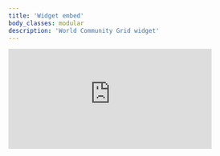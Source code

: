 ```yaml
---
title: 'Widget embed'
body_classes: modular
description: 'World Community Grid widget'
---
```


<iframe src="https://www.worldcommunitygrid.org/getDynamicImage.do?memberName=lentemarton&mnOn=true&stat=1&imageNum=1&rankOn=false&projectsOn=true&special=true&link=0&memberId=1077028" frameborder="0" name="di" scrolling="no" width="405px" height="200px"></iframe>
